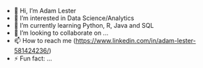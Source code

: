 - 👋 Hi, I’m Adam Lester
- 👀 I’m interested in Data Science/Analytics
- 🌱 I’m currently learning Python, R, Java and SQL 
- 💞️ I’m looking to collaborate on ...
- 📫 How to reach me (https://www.linkedin.com/in/adam-lester-581424236/)
- ⚡ Fun fact: ...

<!---
Winterborn98/Winterborn98 is a ✨ special ✨ repository because its `README.md` (this file) appears on your GitHub profile.
You can click the Preview link to take a look at your changes.
--->

